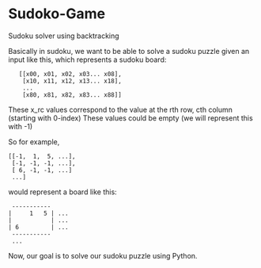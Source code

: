 # Sudoko-Game
Sudoku solver using backtracking


Basically in sudoku, we want to be able to solve a sudoku puzzle given an input like this, which represents a sudoku board:

```
   [[x00, x01, x02, x03... x08],
    [x10, x11, x12, x13... x18],
    ...
    [x80, x81, x82, x83... x88]]
 ```

These x_rc values correspond to the value at the rth row, cth column (starting with 0-index) These values could be empty (we will represent this with -1)

So for example,

```
[[-1,  1,  5, ...],
 [-1, -1, -1, ...],
 [ 6, -1, -1, ...]
 ...]
 ```

would represent a board like this:
```
 -----------
|     1   5 | ...
|           | ...
| 6         | ...
 -----------
 ...
```
Now, our goal is to solve our sudoku puzzle using Python.
